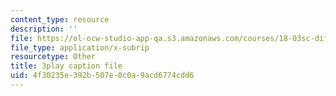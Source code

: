 ```yaml
---
content_type: resource
description: ''
file: https://ol-ocw-studio-app-qa.s3.amazonaws.com/courses/18-03sc-differential-equations-fall-2011/4f30235e392b507e0c0a9acd6774cdd6_3ejfkMHr_DE.srt
file_type: application/x-subrip
resourcetype: Other
title: 3play caption file
uid: 4f30235e-392b-507e-0c0a-9acd6774cdd6
---
```

